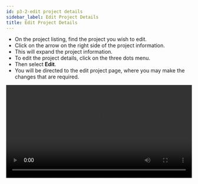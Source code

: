 ```yaml
---
id: p3-2-edit project details
sidebar_label: Edit Project Details
title: Edit Project Details
---
```

- On the project listing, find the project you wish to edit.
- Click on the arrow on the right side of the project information.
- This will expand the project information.
- To edit the project details, click on the three dots menu.
- Then select **Edit**.
- You will be directed to the edit project page, where you may make the changes that are required.

<video controls src="/assets/editing-project.mov" width="100%" type="video/mov"/>

By following the previous list of instructions, you will be directed to the **Edit Project** page of the app. 

Another interesting feature on the **Edit Project** screen is the **Advanced Settings.**